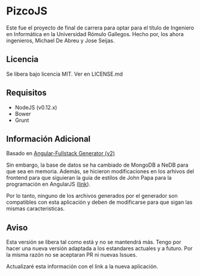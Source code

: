 # PizcoJS

Este fue el proyecto de final de carrera para optar para el título de Ingeniero
en Informática en la Universidad Rómulo Gallegos. Hecho por, los ahora
ingenieros, Michael De Abreu y Jose Seijas. 

## Licencia

Se libera bajo licencia MIT. Ver en LICENSE.md

## Requisitos

* NodeJS (v0.12.x)
* Bower
* Grunt

## Información Adicional

Basado en [Angular-Fullstack Generator (v2)](https://github.com/angular-fullstack/generator-angular-fullstack/tree/legacy-2.x.x)

Sin embargo, la base de datos se ha cambiado de MongoDB a NeDB para que sea en
memoria. Además, se hicieron modificaciones en los arhivos del frontend para
que siguieran la guia de estilos de John Papa para la programación en AngularJS
([link](https://github.com/johnpapa/angular-styleguide/tree/master/a1)). 

Por lo tanto, ninguno de los archivos generados por el generador son
compatibles con esta aplicación y deben de modificarse para que sigan las
mismas caracteristicas.

## Aviso

Esta versión se libera tal como está y no se mantendrá más. Tengo por hacer
una nueva versión adaptada a los estandares actuales y a futuro. Por la misma
razón no se aceptaran PR ni nuevas Issues.

Actualizaré esta información con el link a la nueva aplicación.

